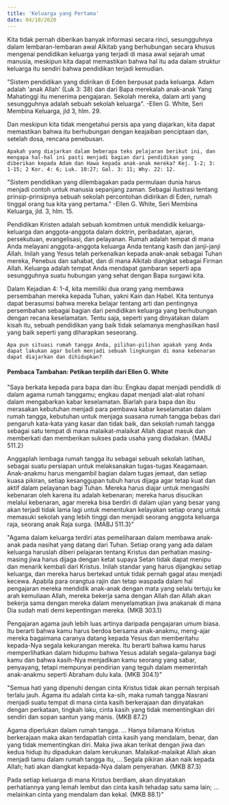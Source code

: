```yaml
---
title: 'Keluarga yang Pertama'
date: 04/10/2020
---
```


Kita tidak pernah diberikan banyak informasi secara rinci, sesungguhnya dalam lembaran-lembaran awal Alkitab yang berhubungan secara khusus mengenai pendidikan keluarga yang terjadi di masa awal sejarah umat manusia, meskipun kita dapat memastikan bahwa hal itu ada dalam struktur keluarga itu sendiri bahwa pendidikan terjadi kemudian.

"Sistem pendidikan yang didirikan di Eden berpusat pada keluarga. Adam adalah 'anak Allah' (Luk 3: 38) dan dari Bapa merekalah anak-anak Yang Mahatinggi itu menerima pengajaran. Sekolah mereka, dalam arti yang sesungguhnya adalah sebuah sekolah keluarga". -Ellen G. White, Seri Membina Keluarga, jld 3, hlm. 29.

Dan meskipun kita tidak mengetahui persis apa yang diajarkan, kita dapat memastikan bahwa itu berhubungan dengan keajaiban penciptaan dan, setelah dosa, rencana penebusan.

`Apakah yang diajarkan dalam beberapa teks pelajaran berikut ini, dan mengapa hal-hal ini pasti menjadi bagian dari pendidikan yang diberikan kepada Adam dan Hawa kepada anak-anak mereka? Kej. 1-2; 3: 1-15; 2 Kor. 4: 6; Luk. 10:27; Gal. 3: 11; Why. 22: 12.`

"Sistem pendidikan yang dilembagakan pada permulaan dunia harus menjadi contoh untuk manusia sepanjang zaman. Sebagai ilustrasi tentang prinsip-prinsipnya sebuah sekolah percontohan didirikan di Eden, rumah tinggal orang tua kita yang pertama." -Ellen G. White, Seri Membina Keluarga, jld. 3, hlm. 15.

Pendidikan Kristen adalah sebuah komitmen untuk mendidik keluarga-keluarga dan anggota-anggota dalam doktrin, peribadatan, ajaran, persekutuan, evangelisasi, dan pelayanan. Rumah adalah tempat di mana Anda melayani anggota-anggota keluarga Anda tentang kasih dan janji-janji Allah. Inilah yang Yesus telah perkenalkan kepada anak-anak sebagai Tuhan mereka, Penebus dan sahabat, dan di mana Alkitab diangkat sebagai Firman Allah. Keluarga adalah tempat Anda mendapat gambaran seperti apa sesungguhnya suatu hubungan yang sehat dengan Bapa surgawi kita.

Dalam Kejadian 4: 1-4, kita memiliki dua orang yang membawa persembahan mereka kepada Tuhan, yakni Kain dan Habel. Kita tentunya dapat berasumsi bahwa mereka belajar tentang arti dan pentingnya persembahan sebagai bagian dari pendidikan keluarga yang berhubungan dengan recana keselamatan. Tentu saja, seperti yang dinyatakan dalam kisah itu, sebuah pendidikan yang baik tidak selamanya menghasilkan hasil yang baik seperti yang diharapkan seseorang.

`Apa pun situasi rumah tangga Anda, pilihan-pilihan apakah yang Anda dapat lakukan agar boleh menjadi sebuah lingkungan di mana kebenaran dapat diajarkan dan dihidupkan?`

#### Pembaca Tambahan: Petikan terpilih dari Ellen G. White

"Saya berkata kepada para bapa dan ibu: Engkau dapat menjadi pendidik di dalam agama rumah tanggamu; engkau dapat menjadi alat-alat rohani dalam mengabarkan kabar keselamatan. Biarlah para bapa dan ibu merasakan kebutuhan menjadi para pembawa kabar keselamatan dalam rumah tangga, kebutuhan untuk menjaga suasana rumah tangga bebas dari pengaruh kata-kata yang kasar dan tidak baik, dan sekolah rumah tangga sebagai satu tempat di mana malaikat-malaikat Allah dapat masuk dan memberkati dan memberikan sukses pada usaha yang diadakan. {MABJ 511.2}

Anggaplah lembaga rumah tangga itu sebagai sebuah sekolah latihan, sebagai suatu persiapan untuk melaksanakan tugas-tugas Keagamaan. Anak-anakmu harus mengambil bagian dalam tugas jemaat, dan setiap kuasa pikiran, setiap kesanggupan tubuh harus dijaga agar tetap kuat dan aktif dalam pelayanan bagi Tuhan. Mereka harus diajar untuk mengasihi kebenaran oleh karena itu adalah kebenaran; mereka harus disucikan melalui kebenaran, agar mereka bisa berdiri di dalam ujian yang besar yang akan terjadi tidak lama lagi untuk menentukan kelayakan setiap orang untuk memasuki sekolah yang lebih tinggi dan menjadi seorang anggota keluarga raja, seorang anak Raja surga. {MABJ 511.3}"

"Agama dalam keluarga terdiri atas pemeliharaan dalam membawa anak-anak pada nasihat yang datang dari Tuhan. Setiap orang yang ada dalam keluarga haruslah diberi pelajaran tentang Kristus dan perhatian masing-masing jiwa harus dijaga dengan ketat supaya Setan tidak dapat menipu dan menarik kembali dari Kristus. Inilah standar yang harus dijangkau setiap keluarga, dan mereka harus bertekad untuk tidak pernah gagal atau menjadi kecewa. Apabila para orangtua rajin dan tetap waspada dalam hal pengajaran mereka mendidik anak-anak dengan mata yang selalu tertuju ke arah kemuliaan Allah, mereka bekerja sama dengan Allah dan Allah akan bekerja sama dengan mereka dalam menyelamatkan jiwa anakanak di mana Dia sudah mati demi kepentingan mereka. {MKB 303.1}

Pengajaran agama jauh lebih luas artinya daripada pengajaran umum biasa. Itu berarti bahwa kamu harus berdoa bersama anak-anakmu, meng-ajar mereka bagaimana caranya datang kepada Yesus dan memberitahu kepada-Nya segala kekurangan mereka. Itu berarti bahwa kamu harus memperlihatkan dalam hidupmu bahwa Yesus adalah segala-galanya bagi kamu dan bahwa kasih-Nya menjadikan kamu seorang yang sabar, penyayang, tetapi mempunyai pendirian yang teguh dalam memerintah anak-anakmu seperti Abraham dulu kala. {MKB 304.1}"

"Semua hati yang dipenuhi dengan cinta Kristus tidak akan pernah terpisah terlalu jauh. Agama itu adalah cinta ka-sih, maka rumah tangga Nasrani menjadi suatu tempat di mana cinta kasih berkerajaan dan dinyatakan dengan perkataan, tingkah laku, cinta kasih yang tidak mementingkan diri sendiri dan sopan santun yang manis. {MKB 87.2}

Agama diperlukan dalam rumah tangga. ... Hanya bilamana Kristus berkerajaan maka akan terdapatlah cinta kasih yang mendalam, benar, dan yang tidak mementingkan diri. Maka jiwa akan terikat dengan jiwa dan kedua hidup itu dipadukan dalam kerukunan. Malaikat-malaikat Allah akan menjadi tamu dalam rumah tangga itu, ... Segala pikiran akan naik kepada Allah; hati akan diangkat kepada-Nya dalam penyerahan. {MKB 87.3}

Pada setiap keluarga di mana Kristus berdiam, akan dinyatakan perhatiannya yang lemah lembut dan cinta kasih tehadap satu sama lain; ... melainkan cinta yang mendalam dan kekal. {MKB 88.1}"